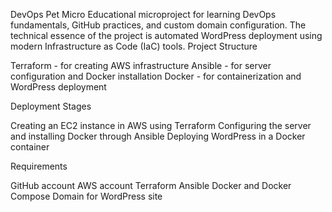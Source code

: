 DevOps Pet Micro
Educational microproject for learning DevOps fundamentals, GitHub practices, and custom domain configuration.
The technical essence of the project is automated WordPress deployment using modern Infrastructure as Code (IaC) tools.
Project Structure

Terraform - for creating AWS infrastructure
Ansible - for server configuration and Docker installation
Docker - for containerization and WordPress deployment

Deployment Stages

Creating an EC2 instance in AWS using Terraform
Configuring the server and installing Docker through Ansible
Deploying WordPress in a Docker container

Requirements

GitHub account
AWS account
Terraform
Ansible
Docker and Docker Compose
Domain for WordPress site
